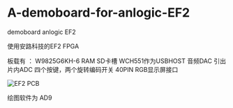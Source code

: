 # A-demoboard-for-anlogic-EF2
demoboard anlogic EF2

使用安路科技的EF2 FPGA 

板载有 ：
W9825G6KH-6 RAM
SD卡槽
WCH551作为USBHOST
音频DAC
引出片内ADC
四个按键，两个旋转编码开关
40PIN RGB显示屏接口

![EF2 PCB](https://github.com/yhzj/A-demoboard-for-anlogic-EF2/blob/master/PCB.PNG)

绘图软件为 AD9
